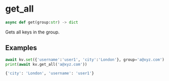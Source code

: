 # get_all

```py
async def get(group:str) -> dict
```

Gets all keys in the group.


## Examples

```py
await kv.set({'username':'user1', 'city':'London'}, group='a@xyz.com')
print(await kv.get_all('a@xyz.com'))
```

```sh title='Output'
{'city': 'London', 'username': 'user1'}
```